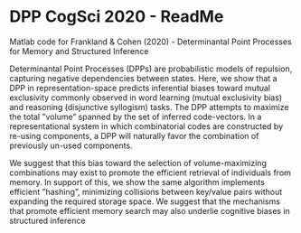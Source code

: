# DPP CogSci 2020 - ReadMe

Matlab code for Frankland & Cohen (2020) - Determinantal Point Processes for Memory and Structured Inference

Determinantal Point Processes (DPPs) are probabilistic
models of repulsion, capturing negative dependencies
between states. Here, we show that a DPP in
representation-space predicts inferential biases toward
mutual exclusivity commonly observed in word learning
(mutual exclusivity bias) and reasoning (disjunctive
syllogism) tasks. The DPP attempts to
maximize the total ”volume” spanned by the set of
inferred code-vectors. In a representational system in
which combinatorial codes are constructed by re-using
components, a DPP will naturally favor the combination
of previously un-used components.

We suggest that this bias toward the selection of volume-maximizing
combinations may exist to promote the efficient retrieval
of individuals from memory. In support of this, we show
the same algorithm implements efficient ”hashing”,
minimizing collisions between key/value pairs without
expanding the required storage space. We suggest
that the mechanisms that promote efficient memory
search may also underlie cognitive biases in structured
inference
